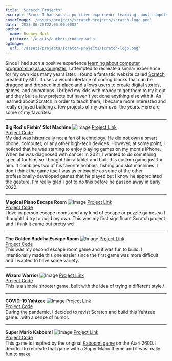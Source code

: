 ```yaml
---
title: 'Scratch Projects'
excerpt: 'Since I had such a positive experience learning about computer programming as a youngster...'
coverImage: '/assets/projects/scratch-projects/scratch-logo.png'
date: '2023-06-25T22:00:00.000Z'
author:
  name: Rodney Mort
  picture: '/assets/authors/rodney.webp'
ogImage:
  url: '/assets/projects/scratch-projects/scratch-logo.png'
---
```


Since I had such a positive experience [learning about computer programming as a youngster](/posts/the-beginning-of-my-tech-journey), I attempted to recreate a similar experience for my own kids many years later.  I found a fantastic website called [Scratch](https://scratch.mit.edu/about), created by MIT.  It uses a visual interface of coding blocks that can be dragged and dropped into place and allows users to create digital stories, games, and animations.  I bribed my kids with money to get them to try it out and they built a few projects but haven't yet done anything else with it.  As I learned about Scratch in order to teach them, I became more interested and really enjoyed building a few projects of my own over the years.  Here are some of my favorites:

---

**Big Rod's Fishin' Slot Machine**
![Image](https://cdn2.scratch.mit.edu/get_image/project/554777177_100x80.png)
[Project Link](https://scratch.mit.edu/projects/554777177/fullscreen)\
[Project Code](https://scratch.mit.edu/projects/554777177/editor)\
My dad was historically not a fan of technology.  He did not own a smart phone, computer, or any other high-tech devices.  However, at some point, I noticed that he was starting to enjoy playing games on my mom's iPhone.  When he was diagnosed with cancer in 2021, I wanted to do something special for him, so I bought him a tablet and built this custom game just for him.  It combines two of his favorite hobbies, fishing and slot machines.  I don't think the game itself was as enjoyable as some of the other professionally-developed games that he played but I know he appreciated the gesture.  I'm really glad I got to do this before he passed away in early 2022.

---

**Magical Piano Escape Room**
![Image](https://cdn2.scratch.mit.edu/get_image/project/114750942_100x80.png)
[Project Link](https://scratch.mit.edu/projects/114750942/fullscreen)\
[Project Code](https://scratch.mit.edu/projects/114750942/editor)\
I love in-person escape rooms and any kind of escape or puzzle games so I thought I'd try to build my own.  This was my first significant Scratch project and I think it came out pretty well.

---

**The Golden Buddha Escape Room**
![Image](https://cdn2.scratch.mit.edu/get_image/project/143511614_100x80.png)
[Project Link](https://scratch.mit.edu/projects/143511614/fullscreen)\
[Project Code](https://scratch.mit.edu/projects/143511614/editor)\
This was my second escape room game and it was fun to build.  I intentionally made this one easier since the first game was more difficult and I wanted to have some variety.

---

**Wizard Warrior**
![Image](https://cdn2.scratch.mit.edu/get_image/project/115316348_100x80.png)
[Project Link](https://scratch.mit.edu/projects/115316348/fullscreen)\
[Project Code](https://scratch.mit.edu/projects/115316348/editor)\
This is a simple shooter game, built with the idea of trying a different style.\

---

**COVID-19 Yahtzee**
![Image](https://cdn2.scratch.mit.edu/get_image/project/380559529_100x80.png)
[Project Link](https://scratch.mit.edu/projects/380559529/fullscreen)\
[Project Code](https://scratch.mit.edu/projects/380559529/editor)\
During the pandemic, I decided to revist Scratch and build this Yahtzee game...with a sense of humor.

---

**Super Mario Kaboom!**
![Image](https://cdn2.scratch.mit.edu/get_image/project/188616857_100x80.png)
[Project Link](https://scratch.mit.edu/projects/188616857/fullscreen)\
[Project Code](https://scratch.mit.edu/projects/188616857/editor)\
This game is inspired by the original [Kaboom! game](https://en.wikipedia.org/wiki/Kaboom!_(video_game)) on the Atari 2600.  I decided to recreate that game with a Super Mario theme and it was really fun to make.